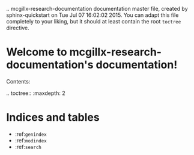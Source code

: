 .. mcgillx-research-documentation documentation master file, created by
   sphinx-quickstart on Tue Jul 07 16:02:02 2015.
   You can adapt this file completely to your liking, but it should at least
   contain the root `toctree` directive.

Welcome to mcgillx-research-documentation's documentation!
==========================================================

Contents:

.. toctree::
   :maxdepth: 2



Indices and tables
==================

* :ref:`genindex`
* :ref:`modindex`
* :ref:`search`

